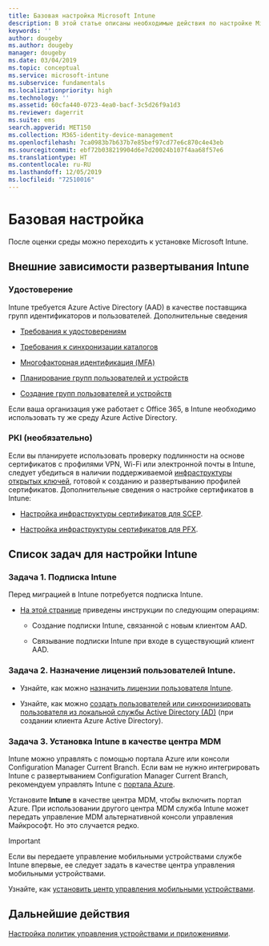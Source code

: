 ```yaml
---
title: Базовая настройка Microsoft Intune
description: В этой статье описаны необходимые действия по настройке Microsoft Intune.
keywords: ''
author: dougeby
ms.author: dougeby
manager: dougeby
ms.date: 03/04/2019
ms.topic: conceptual
ms.service: microsoft-intune
ms.subservice: fundamentals
ms.localizationpriority: high
ms.technology: ''
ms.assetid: 60cfa440-0723-4ea0-bacf-3c5d26f9a1d3
ms.reviewer: dagerrit
ms.suite: ems
search.appverid: MET150
ms.collection: M365-identity-device-management
ms.openlocfilehash: 7ca0983b7b637b7e85bef97cd77e6c870c4e43eb
ms.sourcegitcommit: ebf72b038219904d6e7d20024b107f4aa68f57e6
ms.translationtype: HT
ms.contentlocale: ru-RU
ms.lasthandoff: 12/05/2019
ms.locfileid: "72510016"
---
```

# <a name="basic-setup"></a>Базовая настройка

После оценки среды можно переходить к установке Microsoft Intune.

## <a name="external-dependencies-for-an-intune-deployment"></a>Внешние зависимости развертывания Intune

### <a name="identity"></a>Удостоверение

Intune требуется Azure Active Directory (AAD) в качестве поставщика групп идентификаторов и пользователей. Дополнительные сведения

- [Требования к удостоверениям](https://docs.microsoft.com/azure/active-directory/active-directory-hybrid-identity-design-considerations-overview#design-considerations-overview)

- [Требования к синхронизации каталогов](https://docs.microsoft.com/azure/active-directory/active-directory-hybrid-identity-design-considerations-directory-sync-requirements)

- [Многофакторная идентификация (MFA)](https://docs.microsoft.com/azure/active-directory/authentication/concept-mfa-howitworks)

- [Планирование групп пользователей и устройств](users-add.md)

- [Создание групп пользователей и устройств](groups-get-started.md)

Если ваша организация уже работает с Office 365, в Intune необходимо использовать ту же среду Azure Active Directory.

### <a name="pki-optional"></a>PKI (необязательно)

Если вы планируете использовать проверку подлинности на основе сертификатов с профилями VPN, Wi-Fi или электронной почты в Intune, следует убедиться в наличии поддерживаемой [инфраструктуры открытых ключей](../protect/certificates-configure.md), готовой к созданию и развертыванию профилей сертификатов. Дополнительные сведения о настройке сертификатов в Intune:

- [Настройка инфраструктуры сертификатов для SCEP](/intune/certificates-scep-configure).

- [Настройка инфраструктуры сертификатов для PFX](/intune/certficates-pfx-configure).


## <a name="task-list-for-an-intune-setup"></a>Список задач для настройки Intune

### <a name="task-1-intune-subscription"></a>Задача 1. Подписка Intune

Перед миграцией в Intune потребуется подписка Intune.

- [На этой странице](https://admin.microsoft.com/Signup/Signup.aspx?OfferId=40BE278A-DFD1-470a-9EF7-9F2596EA7FF9&dl=INTUNE_A&ali=1#0) приведены инструкции по следующим операциям:

  - Создание подписки Intune, связанной с новым клиентом AAD.

  - Связывание подписки Intune при входе в существующий клиент AAD.

### <a name="task-2-assign-intune-user-licenses"></a>Задача 2. Назначение лицензий пользователей Intune.

- Узнайте, как можно [назначить лицензии пользователя Intune](licenses-assign.md).

- Узнайте, как можно [создать пользователей или синхронизировать пользователя из локальной службы Active Directory (AD)](https://docs.microsoft.com/azure/active-directory/connect/active-directory-aadconnect) (при создании клиента Azure Active Directory).

### <a name="task-3-set-your-mdm-authority-to-intune"></a>Задача 3. Установка Intune в качестве центра MDM

Intune можно управлять с помощью портала Azure или консоли Configuration Manager Current Branch. Если вам не нужно интегрировать Intune с развертыванием Configuration Manager Current Branch, рекомендуем управлять Intune с [портала Azure](https://portal.azure.com).

Установите **Intune** в качестве центра MDM, чтобы включить портал Azure. При использовании другого центра MDM служба Intune может передать управление MDM альтернативной консоли управления Майкрософт. Но это случается редко.

> [!IMPORTANT]
> Если вы передаете управление мобильными устройствами службе Intune впервые, ее следует задать в качестве центра управления мобильными устройствами.

Узнайте, как [установить центр управления мобильными устройствами](mdm-authority-set.md).

## <a name="next-step"></a>Дальнейшие действия

[Настройка политик управления устройствами и приложениями](../migration-guide-configure-policies.md).
